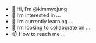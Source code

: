 - 👋 Hi, I’m @kimmyojung
- 👀 I’m interested in ...
- 🌱 I’m currently learning ...
- 💞️ I’m looking to collaborate on ...
- 📫 How to reach me ...

<!---
kimmyojung/kimmyojung is a ✨ special ✨ repository because its `README.md` (this file) appears on your GitHub profile.
You can click the Preview link to take a look at your changes.
--->

